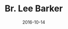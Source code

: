 ---
title: Br. Lee Barker 
date : 2016-10-14
contentful:
  contentype: interview
  entry_id : 4pGyw0y3S0oME8YucCs2Uy 
template : post.html 
exists : br-lee-barker 
---